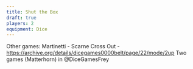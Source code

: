```yaml
---
title: Shut the Box
draft: true
players: 2
equipment: Dice
---
```


Other games:
Martinetti - Scarne
Cross Out - https://archive.org/details/dicegames0000belt/page/22/mode/2up
Two games (Matterhorn) in @DiceGamesFrey
